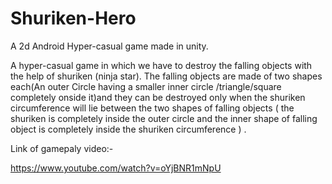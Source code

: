 # Shuriken-Hero
A 2d Android Hyper-casual game made in unity.

A hyper-casual game in which  we have to destroy the falling objects with the help of shuriken (ninja star).
The falling objects are made of two shapes each(An outer Circle having  a  smaller inner circle /triangle/square 
completely onside it)and they can be destroyed only when the shuriken circumference will lie between the two shapes
of falling objects  ( the shuriken is completely inside the outer circle and the inner shape of falling object is
completely inside the  shuriken circumference ) .

Link of gamepaly video:-

https://www.youtube.com/watch?v=oYjBNR1mNpU
